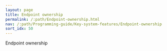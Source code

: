 ```yaml
---
layout: page
title: Endpoint ownership
permalink: /:path/Endpoint-ownership.html
nav: /:path/Programming-guide/Key-system-features/Endpoint-ownership
sort_idx: 50
---
```



Endpoint ownership